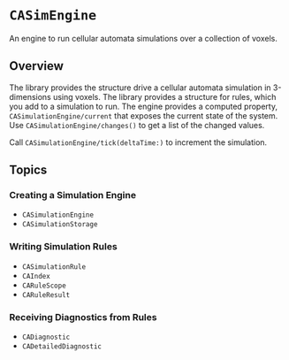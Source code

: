 # ``CASimEngine``

An engine to run cellular automata simulations over a collection of voxels.

## Overview

The library provides the structure drive a cellular automata simulation in 3-dimensions using voxels.
The library provides a structure for rules, which you add to a simulation to run. The engine provides a 
computed property, ``CASimulationEngine/current`` that exposes the current state of the system.
Use ``CASimulationEngine/changes()`` to get a list of the changed values.

Call ``CASimulationEngine/tick(deltaTime:)`` to increment the simulation.

## Topics

### Creating a Simulation Engine

- ``CASimulationEngine``
- ``CASimulationStorage``

### Writing Simulation Rules

- ``CASimulationRule``
- ``CAIndex``
- ``CARuleScope``
- ``CARuleResult``

### Receiving Diagnostics from Rules

- ``CADiagnostic``
- ``CADetailedDiagnostic``
